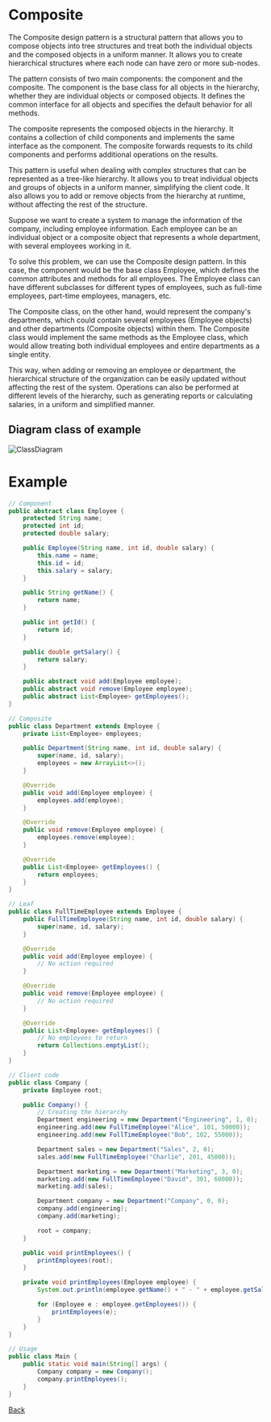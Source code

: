 # Composite

The Composite design pattern is a structural pattern that allows you to compose objects into tree structures and treat both the individual objects and the composed objects in a uniform manner. It allows you to create hierarchical structures where each node can have zero or more sub-nodes.

The pattern consists of two main components: the component and the composite. The component is the base class for all objects in the hierarchy, whether they are individual objects or composed objects. It defines the common interface for all objects and specifies the default behavior for all methods.

The composite represents the composed objects in the hierarchy. It contains a collection of child components and implements the same interface as the component. The composite forwards requests to its child components and performs additional operations on the results.

This pattern is useful when dealing with complex structures that can be represented as a tree-like hierarchy. It allows you to treat individual objects and groups of objects in a uniform manner, simplifying the client code. It also allows you to add or remove objects from the hierarchy at runtime, without affecting the rest of the structure.


Suppose we want to create a system to manage the information of the company, including employee information. Each employee can be an individual object or a composite object that represents a whole department, with several employees working in it.

To solve this problem, we can use the Composite design pattern. In this case, the component would be the base class Employee, which defines the common attributes and methods for all employees. The Employee class can have different subclasses for different types of employees, such as full-time employees, part-time employees, managers, etc.

The Composite class, on the other hand, would represent the company's departments, which could contain several employees (Employee objects) and other departments (Composite objects) within them. The Composite class would implement the same methods as the Employee class, which would allow treating both individual employees and entire departments as a single entity.

This way, when adding or removing an employee or department, the hierarchical structure of the organization can be easily updated without affecting the rest of the system. Operations can also be performed at different levels of the hierarchy, such as generating reports or calculating salaries, in a uniform and simplified manner.

## Diagram class of example
![ClassDiagram](http://www.plantuml.com/plantuml/png/pL7BQiCm4BplL-Xee-W7J0Y1Fg1GUab_O1CjHg27aTO1q_RVMwLMxBgK-DYZPcSqixFxn1YvTnRmc3ZYYSN9OahYmNKs34JY3PH7HuquS3I-1MLq8undK0ajng4HElH7Io2Bf9hpDsBaRyHFVWso9Nv1HrLTo1VeIMSWE-JNuIBAIB6v1aMjAnezcslWB-Ov63tZHNBXJAkeBN4PfkpvR19l2xA33u3lTkwfmyYEFET-g4X-2UH4NDtAZRLkRxDsYSVUsbVZQ7PgkSJ-N-gxu3hqG-uzXi3JJo37KLM3xABni_-AYrhWV-R9VWKIstUbPYTV39QL0PI8IkscT7lokdVs4m00)
# Example
```java
// Component
public abstract class Employee {
    protected String name;
    protected int id;
    protected double salary;

    public Employee(String name, int id, double salary) {
        this.name = name;
        this.id = id;
        this.salary = salary;
    }

    public String getName() {
        return name;
    }

    public int getId() {
        return id;
    }

    public double getSalary() {
        return salary;
    }

    public abstract void add(Employee employee);
    public abstract void remove(Employee employee);
    public abstract List<Employee> getEmployees();
}

// Composite
public class Department extends Employee {
    private List<Employee> employees;

    public Department(String name, int id, double salary) {
        super(name, id, salary);
        employees = new ArrayList<>();
    }

    @Override
    public void add(Employee employee) {
        employees.add(employee);
    }

    @Override
    public void remove(Employee employee) {
        employees.remove(employee);
    }

    @Override
    public List<Employee> getEmployees() {
        return employees;
    }
}

// Leaf
public class FullTimeEmployee extends Employee {
    public FullTimeEmployee(String name, int id, double salary) {
        super(name, id, salary);
    }

    @Override
    public void add(Employee employee) {
        // No action required
    }

    @Override
    public void remove(Employee employee) {
        // No action required
    }

    @Override
    public List<Employee> getEmployees() {
        // No employees to return
        return Collections.emptyList();
    }
}

// Client code
public class Company {
    private Employee root;

    public Company() {
        // Creating the hierarchy
        Department engineering = new Department("Engineering", 1, 0);
        engineering.add(new FullTimeEmployee("Alice", 101, 50000));
        engineering.add(new FullTimeEmployee("Bob", 102, 55000));

        Department sales = new Department("Sales", 2, 0);
        sales.add(new FullTimeEmployee("Charlie", 201, 45000));

        Department marketing = new Department("Marketing", 3, 0);
        marketing.add(new FullTimeEmployee("David", 301, 60000));
        marketing.add(sales);

        Department company = new Department("Company", 0, 0);
        company.add(engineering);
        company.add(marketing);

        root = company;
    }

    public void printEmployees() {
        printEmployees(root);
    }

    private void printEmployees(Employee employee) {
        System.out.println(employee.getName() + " - " + employee.getSalary());

        for (Employee e : employee.getEmployees()) {
            printEmployees(e);
        }
    }
}

// Usage
public class Main {
    public static void main(String[] args) {
        Company company = new Company();
        company.printEmployees();
    }
}
```
[Back](../structural/README.md)